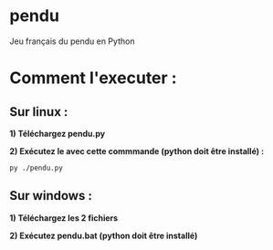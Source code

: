 # pendu
Jeu français du pendu en Python

# **Comment l'executer :**

## Sur linux :

**1) Téléchargez pendu.py**

**2) Exécutez le avec cette commmande (python doit être installé) :**

`py ./pendu.py`


## Sur windows :

**1) Téléchargez les 2 fichiers**

**2) Exécutez pendu.bat (python doit être installé)**
